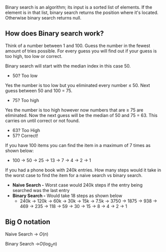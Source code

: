 Binary search is an algorithm; its input is a sorted list of elements. If the element is in that list, binary search returns the position where it's located. Otherwise binary search  returns null. 

## **How does Binary search work?**

Think of a number between 1 and 100. Guess the number in the fewest amount of tries possible. For every guess you will find out if your guess is too high, too low or correct.

Binary search will start with the median index in this case 50.

- 50? Too low

Yes the number is too low but you eliminated every number ≤ 50. Next guess between 50 and 100 = 75.

- 75? Too high

Yes the number is too high however now numbers that are ≥ 75 are eliminated. Now the next guess will be the median of 50 and 75 = 63. This carries on until correct or not found.

- 63? Too High
- 57? Correct!

If you have 100 items you can find the item in a maximum of 7 times as shown below:

- 100 → 50 → 25 → 13 → 7 → 4 → 2 → 1

If you had a phone book with 240k entries. How many steps would it take in the worst case to find the item for a naive search vs binary search.

- **Naive Search -** Worst case would 240k steps if the entry being searched was the last entry
- **Binary Search -** Would take 18 steps as shown below
    - 240k → 120k → 60k → 30k → 15k → 7.5k → 3750 → 1875 → 938 → 469 → 235 → 118 → 59 → 30 → 15 → 8 → 4 → 2 → 1

## **Big O notation**

Naive Search → $O(n)$

Binary Search →$O(\log_{2}n)$